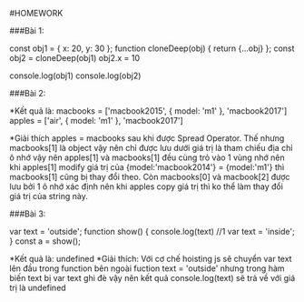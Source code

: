 #HOMEWORK

###Bài 1:

const obj1 = { x: 20, y: 30 };
function cloneDeep(obj) {
return {...obj}
};
const obj2 = cloneDeep(obj1)
obj2.x = 10

console.log(obj1)
console.log(obj2)

###Bài 2:

*Kết quả là:
macbooks = ['macbook2015', { model: 'm1' }, 'macbook2017']
apples = ['air', { model: 'm1' }, 'macbook2017']

*Giải thích
apples = macbooks sau khi được Spread Operator. Thế nhưng macbooks[1] là object vậy nên chỉ được lưu dưới giá
trị là tham chiếu địa chỉ ô nhớ vậy nên apples[1] và macbooks[1] đều cùng trỏ vào 1 vùng nhớ nên khi apples[1] modify 
giá trị của {model:'macbook2014'} = {model:'m1'} thì macbooks[1] cũng bị thay đổi theo. Còn macbooks[0] và macbook[2]
được lưu bởi 1 ô nhớ xác định nên khi apples copy giá trị thì ko thể làm thay đổi giá trị của string này.


###Bài 3:

var text = 'outside';
function show() {
  console.log(text) //1
  var text = 'inside';
}
const a = show();

*Kết quả là: undefined
*Giải thích: 
Với cơ chế hoisting js sẽ chuyển var text lên đầu trong function bên ngoài fuction text = 'outside'
nhưng trong hàm biến text bị var text ghi đè vậy nên kết quả console.log(text) sẽ trả về với giá trị 
là undefined
